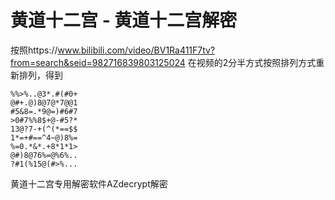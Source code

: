 # 黄道十二宫 - 黄道十二宫解密

按照https://www.bilibili.com/video/BV1Ra411F7tv?from=search&seid=982716839803125024 在视频的2分半方式按照排列方式重新排列，得到

```
%%>%..@3*.#(#0+
@#+.@)8@7@*7@@1
#5&8=.*9@=)#6#7
>0#7%%8$+@-#5?*
13@?7-+(^(*==$$
1*=+#==^4~@)8%=
%=0.*&*.+8*1*1>
@#)8@76%=@%6%..
?#1(%15@(#>%...
```

黄道十二宫专用解密软件AZdecrypt解密  